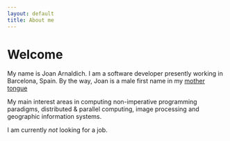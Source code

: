 ```yaml
---
layout: default
title: About me
---
```


# Welcome

My name is Joan Arnaldich. I am a software developer presently working
in Barcelona, Spain. By the way, Joan is a male first name in my
[mother tongue](http://en.wikipedia.org/wiki/Catalan_language)

My main interest areas in computing non-imperative programming
paradigms, distributed & parallel computing, image processing and
geographic information systems.

I am currently *not* looking for a job.



